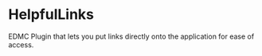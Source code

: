 # HelpfulLinks
EDMC Plugin that lets you put links directly onto the application for ease of access.
